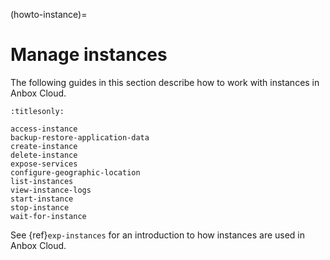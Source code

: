 (howto-instance)=
# Manage instances

The following guides in this section describe how to work with instances in Anbox Cloud.

```{toctree}
:titlesonly:

access-instance
backup-restore-application-data
create-instance
delete-instance
expose-services
configure-geographic-location
list-instances
view-instance-logs
start-instance
stop-instance
wait-for-instance
```
See {ref}`exp-instances` for an introduction to how instances are used in Anbox Cloud.
